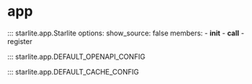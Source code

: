 # app

::: starlite.app.Starlite
    options:
        show_source: false
        members:
            - __init__
            - __call__
            - register

::: starlite.app.DEFAULT_OPENAPI_CONFIG

::: starlite.app.DEFAULT_CACHE_CONFIG

